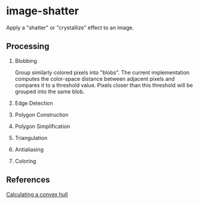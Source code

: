 # image-shatter

Apply a "shatter" or "crystallize" effect to an image.

## Processing

1. Blobbing

    Group similarly colored pixels into "blobs". The current implementation
    computes the color-space distance between adjacent pixels and compares it
    to a threshold value. Pixels closer than this threshold will be grouped
    into the same blob.
1. Edge Detection
1. Polygon Construction
1. Polygon Simplification
1. Triangulation
1. Antialiasing
1. Coloring

## References

[Calculating a convex hull](https://en.wikipedia.org/wiki/Graham_scan)